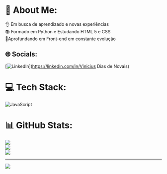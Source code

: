 
# 💫 About Me: 
👌 Em busca de aprendizado e novas experiências<br>📚 Formado em Python e Estudando HTML 5 e CSS<br>💯Aprofundando em Front-end em constante evolução


## 🌐 Socials:
[![LinkedIn](https://img.shields.io/badge/LinkedIn-%230077B5.svg?logo=linkedin&logoColor=white)](https://linkedin.com/in/Vinicius Dias de Novais) 

# 💻 Tech Stack:
![JavaScript](https://img.shields.io/badge/javascript-%23323330.svg?style=for-the-badge&logo=javascript&logoColor=%23F7DF1E)
# 📊 GitHub Stats:
![](https://github-readme-stats.vercel.app/api?username=viniciusdiasn&theme=shadow_blue&hide_border=false&include_all_commits=false&count_private=true)<br/>
![](https://github-readme-streak-stats.herokuapp.com/?user=viniciusdiasn&theme=shadow_blue&hide_border=false)<br/>
![](https://github-readme-stats.vercel.app/api/top-langs/?username=viniciusdiasn&theme=shadow_blue&hide_border=false&include_all_commits=false&count_private=true&layout=compact)

---
[![](https://visitcount.itsvg.in/api?id=viniciusdiasn&icon=0&color=0)](https://visitcount.itsvg.in)

<!-- Proudly created with GPRM ( https://gprm.itsvg.in ) -->
